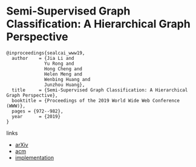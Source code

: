 # Semi-Supervised Graph Classification: A Hierarchical Graph Perspective

```
@inproceedings{sealcai_www19,
  author    = {Jia Li and
              Yu Rong and
              Hong Cheng and
              Helen Meng and
              Wenbing Huang and
              Junzhou Huang},
  title     = {Semi-Supervised Graph Classification: A Hierarchical Graph Perspective},
  booktitle = {Proceedings of the 2019 World Wide Web Conference (WWW)},
  pages = {972--982},
  year      = {2019}
}
```

links
- [arXiv](https://arxiv.org/abs/1904.05003)
- [acm](https://dl.acm.org/citation.cfm?id=3313461)
- [implementation](https://github.com/benedekrozemberczki/SEAL-CI)
